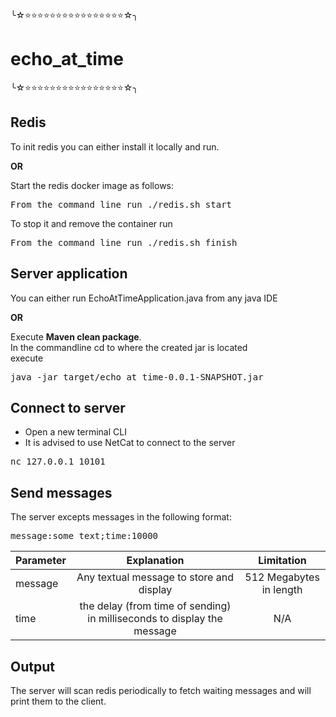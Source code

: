 ╰☆⭐️⭐️⭐️⭐️⭐️⭐️⭐️⭐️⭐️⭐️⭐️⭐️⭐️⭐️⭐️⭐️☆╮
# echo_at_time
╰☆⭐️⭐️⭐️⭐️⭐️⭐️⭐️⭐️⭐️⭐️⭐️⭐️⭐️⭐️⭐️⭐️☆╮

## Redis
To init redis you can either install it locally and run.
<p><b>OR</b></p> Start the redis docker image as follows:</br>
<pre>
From the command line run ./redis.sh start
</pre>
To stop it  and remove the container run
<pre>
From the command line run ./redis.sh finish
</pre>

## Server application
You can either run EchoAtTimeApplication.java from any java IDE
<p><b>OR</b></p>
Execute <b>Maven clean package</b>.</br>
In the commandline cd to where the created jar is located</br>
execute 
<pre>java -jar target/echo_at_time-0.0.1-SNAPSHOT.jar</pre>


## Connect to server
* Open a new terminal CLI<br>
* It is advised to use NetCat to connect to the server
<pre>nc 127.0.0.1 10101</pre>

## Send messages
The server excepts messages in the following format:

<pre>message:some text;time:10000</pre>



| Parameter        | Explanation | Limitation  
| ------------- |:-------------:| :-------------:
| message      | Any textual message to store and display | 512 Megabytes in length
| time     | the delay (from time of sending) in milliseconds to display the message       | N/A


## Output
The server will scan redis periodically to fetch waiting messages and will 
print them to the client. 
